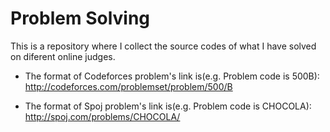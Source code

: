 # Problem Solving
This is a repository where I collect the source codes of what I have solved on diferent online judges.

* The format of Codeforces problem's link is(e.g. Problem code is 500B): http://codeforces.com/problemset/problem/500/B

* The format of Spoj problem's link is(e.g. Problem code is CHOCOLA): http://spoj.com/problems/CHOCOLA/